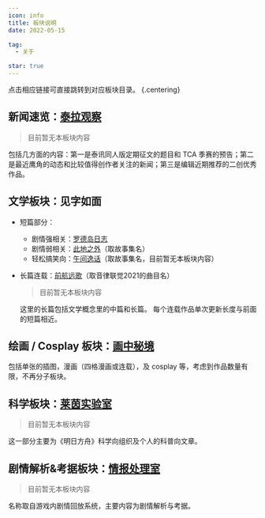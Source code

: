 ```yaml
---
icon: info
title: 板块说明
date: 2022-05-15

tag:
  - 关于

star: true
---
```


点击相应链接可直接跳转到对应板块目录。 {.centering}

## 新闻速览：[泰拉观察](category/泰拉观察)

> 目前暂无本板块内容

包括几方面的内容：第一是泰讯同人版定期征文的题目和 TCA 季赛的预告；第二是最近鹰角的动态和比较值得创作者关注的新闻；第三是编辑近期推荐的二创优秀作品。

## 文学板块：见字如面

- 短篇部分：

    - 剧情强相关：[罗德岛日志](category/罗德岛日志)
    - 剧情弱相关：[此地之外](category/此地之外)（取故事集名）
    - 轻松搞笑向：[午间逸话](category/午间逸话)（取故事集名，目前暂无本板块内容）

- 长篇连载：[前航远歌](category/前航远歌)（取音律联觉2021的曲目名）

    > 目前暂无本板块内容

    这里的长篇包括文学概念里的中篇和长篇。
    每个连载作品单次更新长度与前面的短篇相近。


## 绘画 / Cosplay 板块：[画中秘境](category/画中秘境)

包括单张的插图，漫画（四格漫画或连载），及 cosplay 等，考虑到作品数量有限，不再分子板块。

## 科学板块：[莱茵实验室](category/莱茵实验室)

> 目前暂无本板块内容

这一部分主要为《明日方舟》科学向组织及个人的科普向文章。

## 剧情解析&考据板块：[情报处理室](category/情报处理室)

> 目前暂无本板块内容

名称取自游戏内剧情回放系统，主要内容为剧情解析与考据。
